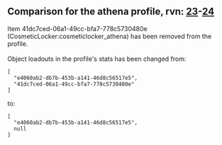 ## Comparison for the athena profile, rvn: [23](https://github.com/PRO100KatYT/FortniteProfileRevisions/tree/main/profiles/athena/23%20athena.json)-[24](https://github.com/PRO100KatYT/FortniteProfileRevisions/tree/main/profiles/athena/24%20athena.json)

Item 41dc7ced-06a1-49cc-bfa7-778c5730480e (CosmeticLocker:cosmeticlocker_athena) has been removed from the profile.
<br><br>
Object loadouts in the profile's stats has been changed from:

```
[
  "e4060ab2-db7b-453b-a141-46d8c56517e5",
  "41dc7ced-06a1-49cc-bfa7-778c5730480e"
]
```

to:

```
[
  "e4060ab2-db7b-453b-a141-46d8c56517e5",
  null
]
```

<br><br>
